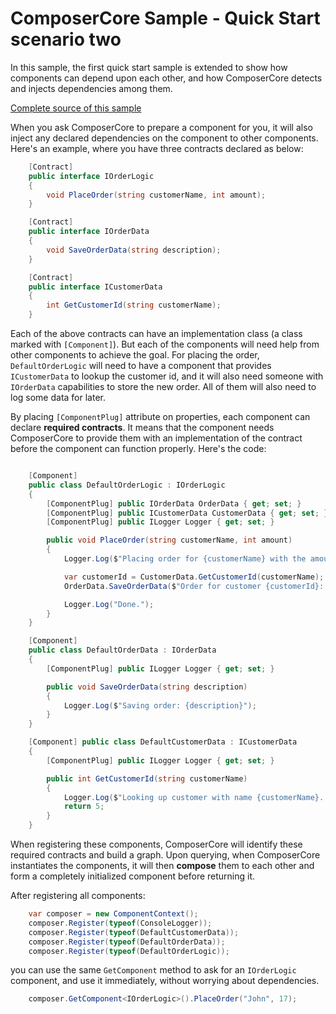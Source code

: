 
# ComposerCore Sample - Quick Start scenario two

In this sample, the first quick start sample is extended to show how
components can depend upon each other, and how ComposerCore detects and injects 
dependencies among them.

[Complete source of this sample](../../samples/quickstart-2)



When you ask ComposerCore to prepare a component for you, it will also inject any declared dependencies
on the component to other components. Here's an example, where you have three contracts declared as below:

```csharp
    [Contract]
    public interface IOrderLogic
    {
        void PlaceOrder(string customerName, int amount);
    }

    [Contract]
    public interface IOrderData
    {
        void SaveOrderData(string description);
    }

    [Contract]
    public interface ICustomerData
    {
        int GetCustomerId(string customerName);
    }
```

Each of the above contracts can have an implementation class (a class marked with `[Component]`).
But each of the components will need help from other components to achieve the goal. For placing
the order, `DefaultOrderLogic` will need to have a component that provides `ICustomerData` to
lookup the customer id, and it will also need someone with `IOrderData` capabilities to store
the new order. All of them will also need to log some data for later.

By placing `[ComponentPlug]` attribute on properties, each component can declare 
**required contracts**. It means that the component needs ComposerCore to provide them with an
implementation of the contract before the component can function properly. Here's the code:

```csharp

    [Component]
    public class DefaultOrderLogic : IOrderLogic
    {
        [ComponentPlug] public IOrderData OrderData { get; set; }
        [ComponentPlug] public ICustomerData CustomerData { get; set; }
        [ComponentPlug] public ILogger Logger { get; set; }

        public void PlaceOrder(string customerName, int amount)
        {
            Logger.Log($"Placing order for {customerName} with the amount = {amount}");

            var customerId = CustomerData.GetCustomerId(customerName);
            OrderData.SaveOrderData($"Order for customer {customerId}: {amount} items");

            Logger.Log("Done.");
        }
    }

    [Component]
    public class DefaultOrderData : IOrderData
    {
        [ComponentPlug] public ILogger Logger { get; set; }

        public void SaveOrderData(string description)
        {
            Logger.Log($"Saving order: {description}");    
        }
    }

    [Component] public class DefaultCustomerData : ICustomerData
    {
        [ComponentPlug] public ILogger Logger { get; set; }

        public int GetCustomerId(string customerName)
        {
            Logger.Log($"Looking up customer with name {customerName}...");
            return 5;
        }
    }
```

When registering these components, ComposerCore will identify these required contracts and build a graph.
Upon querying, when ComposerCore instantiates the components, it will then **compose** them to each other
and form a completely initialized component before returning it.

After registering all components:

```csharp
    var composer = new ComponentContext();
    composer.Register(typeof(ConsoleLogger));
    composer.Register(typeof(DefaultCustomerData));
    composer.Register(typeof(DefaultOrderData));
    composer.Register(typeof(DefaultOrderLogic));
```

you can use the same `GetComponent` method to ask for an `IOrderLogic` component, and use it immediately,
without worrying about dependencies.

```csharp
    composer.GetComponent<IOrderLogic>().PlaceOrder("John", 17);
```
